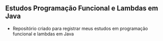 ## Estudos Programação Funcional e Lambdas em Java
- Repositório criado para registrar meus estudos em programação funcional e lambdas em Java
